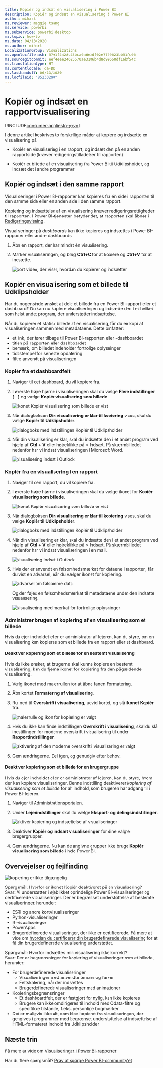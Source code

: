 ```yaml
---
title: Kopiér og indsæt en visualisering i Power BI
description: Kopiér og indsæt en visualisering i Power BI
author: mihart
ms.reviewer: maggie tsang
ms.service: powerbi
ms.subservice: powerbi-desktop
ms.topic: how-to
ms.date: 04/13/2020
ms.author: mihart
LocalizationGroup: Visualizations
ms.openlocfilehash: 5791f2428c13bca9a6e2df02e7739623bb51fc96
ms.sourcegitcommit: eef4eee24695570ae3186b4d8d99660df16bf54c
ms.translationtype: HT
ms.contentlocale: da-DK
ms.lasthandoff: 06/23/2020
ms.locfileid: "85233290"
---
```

# <a name="copy-and-paste-a-report-visualization"></a>Kopiér og indsæt en rapportvisualisering

[!INCLUDE[consumer-appliesto-yyyn](../includes/consumer-appliesto-yyyn.md)]

I denne artikel beskrives to forskellige måder at kopiere og indsætte en visualisering på. 
* Kopiér en visualisering i en rapport, og indsæt den på en anden rapportside (kræver redigeringstilladelser til rapporten)

* Kopiér et billede af en visualisering fra Power BI til Udklipsholder, og indsæt det i andre programmer

## <a name="copy-and-paste-within-the-same-report"></a>Kopiér og indsæt i den samme rapport
Visualiseringer i Power BI-rapporter kan kopieres fra én side i rapporten til den samme side eller en anden side i den samme rapport. 

Kopiering og indsættelse af en visualisering kræver redigeringsrettigheder til rapporten. I Power BI-tjenesten betyder det, at rapporten skal åbnes i [Redigeringsvisning](../consumer/end-user-reading-view.md). 

Visualiseringer på *dashboards* kan ikke kopieres og indsættes i Power BI-rapporter eller andre dashboards.

1. Åbn en rapport, der har mindst én visualisering.  

2. Marker visualiseringen, og brug **Ctrl+C** for at kopiere og **Ctrl+V** for at indsætte.      

   ![kort video, der viser, hvordan du kopierer og indsætter](media/power-bi-visualization-copy-paste/copypasteviznew.gif)


## <a name="copy-a-visual-as-an-image-to-your-clipboard"></a>Kopiér en visualisering som et billede til Udklipsholder

Har du nogensinde ønsket at dele et billede fra en Power BI-rapport eller et dashboard? Du kan nu kopiere visualiseringen og indsætte den i et hvilket som helst andet program, der understøtter indsættelse. 

Når du kopierer et statisk billede af en visualisering, får du en kopi af visualiseringen sammen med metadataene. Dette omfatter:
* et link, der fører tilbage til Power BI-rapporten eller -dashboardet
* titlen på rapporten eller dashboardet
* bemærk, om billedet indeholder fortrolige oplysninger
* tidsstempel for seneste opdatering
* filtre anvendt på visualiseringen

### <a name="copy-from-a-dashboard-tile"></a>Kopiér fra et dashboardfelt

1. Naviger til det dashboard, du vil kopiere fra.

2. I øverste højre hjørne i visualiseringen skal du vælge **Flere indstillinger (...)** og vælge **Kopiér visualisering som billede**. 

    ![Ikonet Kopiér visualisering som billede er vist](media/power-bi-visualization-copy-paste/power-bi-copy-dashboard.png)

3. Når dialogboksen **Din visualisering er klar til kopiering** vises, skal du vælge **Kopiér til Udklipsholder**.

    ![dialogboks med indstillingen Kopiér til Udklipsholder](media/power-bi-visualization-copy-paste/power-bi-copied.png)

4. Når din visualisering er klar, skal du indsætte den i et andet program ved hjælp af **Ctrl + V** eller højreklikke på > Indsæt. På skærmbilledet nedenfor har vi indsat visualiseringen i Microsoft Word. 

    ![visualisering indsat i Outlook](media/power-bi-visualization-copy-paste/power-bi-paste-word.png)

### <a name="copy-from-a-report-visual"></a>Kopiér fra en visualisering i en rapport 

1. Naviger til den rapport, du vil kopiere fra.

2. I øverste højre hjørne i visualiseringen skal du vælge ikonet for **Kopiér visualisering som billede**. 

    ![Ikonet Kopiér visualisering som billede er vist](media/power-bi-visualization-copy-paste/power-bi-copy-icon.png)

3. Når dialogboksen **Din visualisering er klar til kopiering** vises, skal du vælge **Kopiér til Udklipsholder**.

    ![dialogboks med indstillingen Kopiér til Udklipsholder](media/power-bi-visualization-copy-paste/power-bi-copied.png)


4. Når din visualisering er klar, skal du indsætte den i et andet program ved hjælp af **Ctrl + V** eller højreklikke på > Indsæt. På skærmbilledet nedenfor har vi indsat visualiseringen i en mail.

    ![visualisering indsat i Outlook](media/power-bi-visualization-copy-paste/power-bi-copy-email.png)

5. Hvis der er anvendt en følsomhedsmærkat for dataene i rapporten, får du vist en advarsel, når du vælger ikonet for kopiering.  

    ![advarsel om følsomme data](media/power-bi-visualization-copy-paste/power-bi-sensitive.png)

    Og der føjes en følsomhedsmærkat til metadataene under den indsatte visualisering. 

    ![visualisering med mærkat for fortrolige oplysninger](media/power-bi-visualization-copy-paste/power-bi-confidential.png)

### <a name="manage-use-of-copying-a-visual-as-an-image"></a>Administrer brugen af kopiering af en visualisering som et billede
Hvis du ejer indholdet eller er administrator af lejeren, kan du styre, om en visualisering kan kopieres som et billede fra en rapport eller et dashboard.

#### <a name="disable-copy-as-an-image-for-a-specific-visual"></a>Deaktiver kopiering som et billede for en bestemt visualisering
Hvis du ikke ønsker, at brugerne skal kunne kopiere en bestemt visualisering, kan du fjerne ikonet for kopiering fra den pågældende visualisering.
1. Vælg ikonet med malerrullen for at åbne fanen Formatering. 

1. Åbn kortet **Formatering af visualisering**.
1. Rul ned til **Overskrift i visualisering**, udvid kortet, og slå **ikonet Kopiér** fra.

    ![malerrulle og ikon for kopiering er valgt](media/power-bi-visualization-copy-paste/power-bi-visual-header.png)

1. Hvis du ikke kan finde indstillingen **Overskrift i visualisering**, skal du slå indstillingen for moderne overskrift i visualisering til under **Rapportindstillinger**. 

    ![aktivering af den moderne overskrift i visualisering er valgt](media/power-bi-visualization-copy-paste/power-bi-use-modern.png)

1. Gem ændringerne. Del igen, og genudgiv efter behov.

#### <a name="disable-copy-as-an-image-for-a-group-of-users"></a>Deaktiver kopiering som et billede for en brugergruppe

Hvis du ejer indholdet eller er administrator af lejeren, kan du styre, hvem der kan kopiere visualiseringer. Denne indstilling deaktiverer *kopiering af visualisering som et billede* for alt indhold, som brugeren har adgang til i Power BI-lejeren.
  
1. Naviger til Administrationsportalen.

1. Under **Lejerindstillinger** skal du vælge **Eksport- og delingsindstillinger**. 

    ![aktivér kopiering og indsættelse af visualiseringer](media/power-bi-visualization-copy-paste/power-bi-enable.png)

1. Deaktiver **Kopiér og indsæt visualiseringer** for dine valgte brugergrupper. 

1. Gem ændringerne. Nu kan de angivne grupper ikke bruge **Kopiér visualisering som billede** i hele Power BI. 
  

## <a name="considerations-and-troubleshooting"></a>Overvejelser og fejlfinding

   ![kopiering er ikke tilgængelig](media/power-bi-visualization-copy-paste/power-bi-copy-grey.png)


Spørgsmål: Hvorfor er ikonet Kopiér deaktiveret på en visualisering?    
Svar: Vi understøtter i øjeblikket oprindelige Power BI-visualiseringer og certificerede visualiseringer. Der er begrænset understøttelse af bestemte visualiseringer, herunder: 
- ESRI og andre kortvisualiseringer 
- Python-visualiseringer 
- R-visualiseringer 
- PowerApps 
- Brugerdefinerede visualiseringer, der ikke er certificerede. Få mere at vide om [hvordan du certificerer din brugerdefinerede visualisering](../developer/visuals/power-bi-custom-visuals-certified.md) for at få din brugerdefinerede visualisering understøttet. 


Spørgsmål: Hvorfor indsættes min visualisering ikke korrekt?    
Svar: Der er begrænsninger for kopiering af visualiseringer som et billede, herunder: 
- For brugerdefinerede visualiseringer 
    - Visualiseringer med anvendte temaer og farver 
    - Feltskalering, når der indsættes 
    - Brugerdefinerede visualiseringer med animationer 
- Kopieringsbegrænsninger 
    - Et dashboardfelt, der er fastgjort for nylig, kan ikke kopieres 
    - Brugere kan ikke omdirigeres til indhold med Odata-filtre og specifikke tilstande, f.eks. personlige bogmærker 
- Det er muligvis ikke alt, som blev kopieret fra visualiseringen, der gengives i programmer med begrænset understøttelse af indsættelse af HTML-formateret indhold fra Udklipsholder 



## <a name="next-steps"></a>Næste trin
Få mere at vide om [Visualiseringer i Power BI-rapporter](power-bi-report-visualizations.md)

Har du flere spørgsmål? [Prøv at spørge Power BI-community'et](https://community.powerbi.com/)

